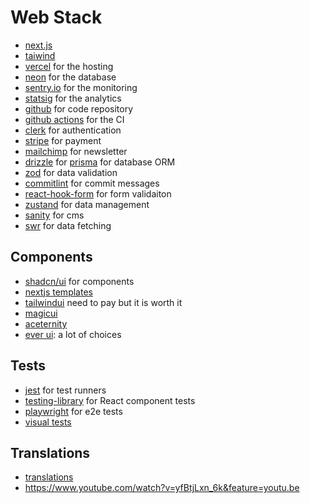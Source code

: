 # Web Stack

- [next.js](https://nextjs.org/)
- [taiwind](https://tailwindcss.com/)
- [vercel](https://vercel.com/) for the hosting
- [neon](https://neon.tech/) for the database
- [sentry.io](https://sentry.io/) for the monitoring
- [statsig](https://www.statsig.com/) for the analytics
- [github](https://github.com/) for code repository
- [github actions](https://github.com/features/actions) for the CI
- [clerk](https://clerk.com/) for authentication
- [stripe](https://stripe.com/) for payment
- [mailchimp](https://mailchimp.com/) for newsletter
- [drizzle](https://orm.drizzle.team/) for [prisma](https://www.prisma.io/) for database ORM
- [zod](https://zod.dev/) for data validation
- [commitlint](https://commitlint.js.org/) for commit messages
- [react-hook-form](https://react-hook-form.com/) for form validaiton
- [zustand](https://zustand-demo.pmnd.rs/) for data management
- [sanity](https://www.sanity.io/) for cms
- [swr](https://swr.vercel.app/) for data fetching

## Components

- [shadcn/ui](https://ui.shadcn.com/) for components
- [nextjs templates](https://vercel.com/templates/next.js) 
- [tailwindui](https://tailwindui.com/) need to pay but it is worth it
- [magicui](https://magicui.design/)
- [aceternity](https://ui.aceternity.com/)
- [ever ui](https://www.ever-ui.com/): a lot of choices

## Tests

- [jest](https://jestjs.io/) for test runners
- [testing-library](https://testing-library.com/) for React component tests
- [playwright](https://playwright.dev/) for e2e tests
- [visual tests](https://playwright.dev/docs/test-snapshots)

## Translations

- [translations](https://next-intl-docs.vercel.app/)
- https://www.youtube.com/watch?v=yfBtjLxn_6k&feature=youtu.be
